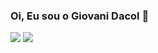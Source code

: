 ### Oi, Eu sou o Giovani Dacol 👋

<div> 
  <a href="https://www.linkedin.com/in/giovani-da-col-b78193177/" target="_blank"><img src="https://img.shields.io/badge/-LinkedIn-%230077B5?style=for-the-badge&logo=linkedin&logoColor=white" target="_blank"></a> 
  <a href="https://instagram.com/giovanidacol" target="_blank"><img src="https://img.shields.io/badge/-Instagram-%23E4405F?style=for-the-badge&logo=instagram&logoColor=white" target="_blank"></a>
</div>

##
